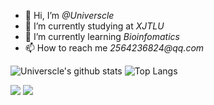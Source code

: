 - 👋 Hi, I’m _@Universcle_
- 🔭 I’m currently studying at _XJTLU_
- 🌱 I’m currently learning _Bioinfomatics_
- 📫 How to reach me _2564236824@qq.com_

![Universcle's github stats](https://github-readme-stats.vercel.app/api?username=Universcle&show_icons=true&count_private=true&line_height=40)
![Top Langs](https://github-readme-stats.vercel.app/api/top-langs/?username=Universcle&hide=html)

![](https://visitor-badge.glitch.me/badge?page_id=Universcle.readme)
![](http://antzuhl.cn:4000/get/@Universcle.readme)

<!---
Universcle/Universcle is a ✨ special ✨ repository because its `README.md` (this file) appears on your GitHub profile.
You can click the Preview link to take a look at your changes.
--->

